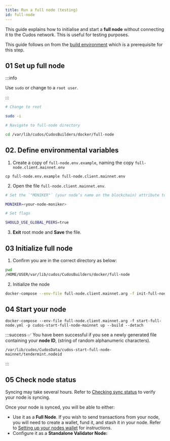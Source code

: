 ```yaml
---
title: Run a full node (testing)
id: full-node
---
```


This guide explains how to initialise and start a **full node** without connecting it to the Cudos network. This is useful for testing purposes. 

This guide follows on from the [build environment](build-envt) which is a prerequisite for this step. 

## 01 Set up full node

:::info

Use `sudo` or change to a `root user`.

:::

```bash
# Change to root

sudo -i

# Navigate to full-node directory

cd /var/lib/cudos/CudosBuilders/docker/full-node
```

## 02. Define environmental variables

1. Create a copy of `full-node.env.example`, naming the copy `full-node.client.mainnet.env`

```
cp full-node.env.example full-node.client.mainnet.env
```

2. Open the file `full-node.client.mainnet.env`. 
 
```bash
# Set the `"MONIKER"` (your node’s name on the blockchain) attribute to your desired name:

MONIKER=<your-node-moniker>

# Set flags 

SHOULD_USE_GLOBAL_PEERS=true
```

3. **Exit** root mode and **Save** the file.

## 03 Initialize full node

1. Confirm you are in the correct directory as below:

```bash
pwd
/HOME/USER/var/lib/cudos/CudosBuilders/docker/full-node
```

2. Initialize the node

```bash
docker-compose --env-file full-node.client.mainnet.arg -f init-full-node.yml -p cudos-init-full-node-mainnet up --build
```

## 04 Start your node

```
docker-compose --env-file full-node.client.mainnet.arg -f start-full-node.yml -p cudos-start-full-node-mainnet up --build --detach
```

:::success ✅ 
You have been successful if you see a newly generated file containing your **node ID**, (string of random alphanumeric characters).

`/var/lib/cudos/CudosData/cudos-start-full-node-mainnet/tendermint.nodeid`

:::

## 05 Check node status

Syncing may take several hours. Refer to [Checking sync status](./check-sync) to verify your node is syncing. 

 
Once your node is synced, you will be able to either:
- Use it as a **Full Node**. If you wish to send transactions from your node, you will need to create a wallet, fund it, and stash it in your node. Refer to [Setting up your nodes wallet](/mainnet/build/mainnet-fundnodes.html) for instructions.
- Configure it as a **Standalone Validator Node:**
